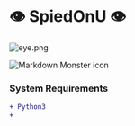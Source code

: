 # :eye: SpiedOnU :eye:

![eye.png](https://i.imgur.com/HNYpkF5.png)

<img src="https://i.imgur.com/HNYpkF5.png"
     alt="Markdown Monster icon"
     align = "center">

### System Requirements
```diff
+ Python3
+ 
```
